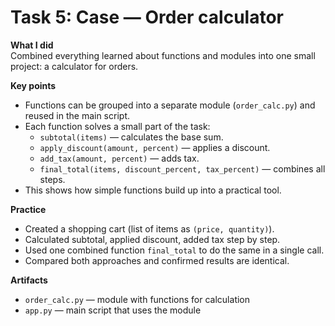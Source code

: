 # Task 5: Case — Order calculator

**What I did**  
Combined everything learned about functions and modules into one small project: a calculator for orders.

**Key points**  
- Functions can be grouped into a separate module (`order_calc.py`) and reused in the main script.  
- Each function solves a small part of the task:  
  - `subtotal(items)` — calculates the base sum.  
  - `apply_discount(amount, percent)` — applies a discount.  
  - `add_tax(amount, percent)` — adds tax.  
  - `final_total(items, discount_percent, tax_percent)` — combines all steps.  
- This shows how simple functions build up into a practical tool.

**Practice**  
- Created a shopping cart (list of items as `(price, quantity)`).  
- Calculated subtotal, applied discount, added tax step by step.  
- Used one combined function `final_total` to do the same in a single call.  
- Compared both approaches and confirmed results are identical.

**Artifacts**  
- `order_calc.py` — module with functions for calculation  
- `app.py` — main script that uses the module